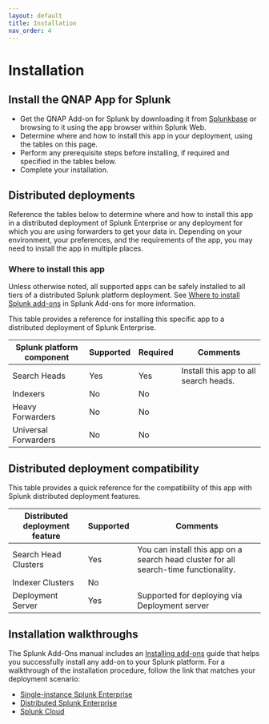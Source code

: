 ```yaml
---
layout: default
title: Installation
nav_order: 4
---
```

# Installation

## Install the QNAP App for Splunk

- Get the QNAP Add-on for Splunk by downloading it from [Splunkbase](https://splunkbase.splunk.com/app/4637/) or browsing to it using the app browser within Splunk Web.
- Determine where and how to install this app in your deployment, using the tables on this page.
- Perform any prerequisite steps before installing, if required and specified in the tables below.
- Complete your installation.


## Distributed deployments

Reference the tables below to determine where and how to install this app in a distributed deployment of Splunk Enterprise or any deployment for which you are using forwarders to get your data in. Depending on your environment, your preferences, and the requirements of the app, you may need to install the app in multiple places.

### Where to install this app

Unless otherwise noted, all supported apps can be safely installed to all tiers of a distributed Splunk platform deployment. See [Where to install Splunk add-ons](http://docs.splunk.com/Documentation/AddOns/released/Overview/Wheretoinstall) in Splunk Add-ons for more information.

This table provides a reference for installing this specific app to a distributed deployment of Splunk Enterprise.

| Splunk platform component | Supported | Required | Comments
| ------------------------- | --------- | -------- | --------
| Search Heads              | Yes       | Yes      | Install this app to all search heads.
| Indexers                  | No        | No       |
| Heavy Forwarders          | No        | No       |
| Universal Forwarders      | No        | No       |

## Distributed deployment compatibility

This table provides a quick reference for the compatibility of this app with Splunk distributed deployment features.

| Distributed deployment feature | Supported | Comments
| ------------------------------ | --------- | --------
| Search Head Clusters           | Yes       | You can install this app on a search head cluster for all search-time functionality.
| Indexer Clusters               | No        |
| Deployment Server              | Yes       | Supported for deploying via Deployment server

## Installation walkthroughs

The Splunk Add-Ons manual includes an [Installing add-ons](http://docs.splunk.com/Documentation/AddOns/released/Overview/Installingadd-ons) guide that helps you successfully install any add-on to your Splunk platform.
For a walkthrough of the installation procedure, follow the link that matches your deployment scenario:

- [Single-instance Splunk Enterprise](http://docs.splunk.com/Documentation/AddOns/released/Overview/Singleserverinstall)
- [Distributed Splunk Enterprise](http://docs.splunk.com/Documentation/AddOns/released/Overview/Distributedinstall)
- [Splunk Cloud](http://docs.splunk.com/Documentation/AddOns/released/Overview/SplunkCloudinstall)
